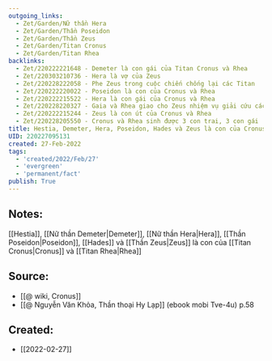 ```yaml
---
outgoing_links:
  - Zet/Garden/Nữ thần Hera
  - Zet/Garden/Thần Poseidon
  - Zet/Garden/Thần Zeus
  - Zet/Garden/Titan Cronus
  - Zet/Garden/Titan Rhea
backlinks:
  - Zet/220222221648 - Demeter là con gái của Titan Cronus và Rhea
  - Zet/220303210736 - Hera là vợ của Zeus
  - Zet/220228222058 - Phe Zeus trong cuộc chiến chống lại các Titan
  - Zet/220222220022 - Poseidon là con của Cronus và Rhea
  - Zet/220222215522 - Hera là con gái của Cronus và Rhea
  - Zet/220228220327 - Gaia và Rhea giao cho Zeus nhiệm vụ giải cứu các anh chị khỏi bụng Cronus
  - Zet/220222215244 - Zeus là con út của Cronus và Rhea
  - Zet/220228205550 - Cronus và Rhea sinh được 3 con trai, 3 con gái
title: Hestia, Demeter, Hera, Poseidon, Hades và Zeus là con của Cronus và Rhea
UID: 220227095131
created: 27-Feb-2022
tags:
  - 'created/2022/Feb/27'
  - 'evergreen'
  - 'permanent/fact'
publish: True
---
```

## Notes:
[[Hestia]], [[Nữ thần Demeter|Demeter]], [[Nữ thần Hera|Hera]], [[Thần Poseidon|Poseidon]], [[Hades]] và [[Thần Zeus|Zeus]] là con của [[Titan Cronus|Cronus]] và [[Titan Rhea|Rhea]]

## Source:
- [[@ wiki, Cronus]]
- [[@ Nguyễn Văn Khỏa, Thần thoại Hy Lạp]] (ebook mobi Tve-4u) p.58
## Created:
- [[2022-02-27]]
